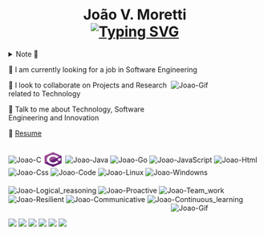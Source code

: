 <h1 align="center">
  João V. Moretti
  <br>
  <a href=""><img src="https://readme-typing-svg.demolab.com?font=Fira+Code&weight=500&size=22&duration=4000&pause=1500&center=true&vCenter=true&random=false&width=600&lines=Hey+guys!;Welcome+to+My+Profile;Feel+free+to+explore+it+and+contact+me!" alt="Typing SVG" /></a>
</h1> 

<div align="left">
  <details>
    <summary>Note 📝</summary>
    <p align="center">
      Hello, 😁 
      Once again it's a pleasure to welcome you to my profile!
      <br><br>
      I am currently studying Systems Analysis and Development at the <a href="http://www.fatecsp.br/">Faculty of Technology of São Paulo - (FATEC-SP)</a> 🤓, in addition to college I am trying to improve my knowledge and seek new ones through studies, reading, courses and mainly through practice 👨‍💻
      <br><br>
      I have knowledge in Software Engineering, Systems Architecture, Programming Languages, Algorithms, Logic, Information Security and more...
      <br> 
      I am a dedicated person, easy to learn, communicative, flexible, innovative, resilient and eager to learn and deliver beyond expectations 🚀
      <br><br>
      So, thanks again for having you here and get in touch so we can brainstorm, talk and maybe even work together!!! 👋
      <br><br>
    </p>
    <h1></h1>
  </details>
  <p>🔭 I am currently looking for a job in Software Engineering</p>
  <img align="right" height="140" width="180" alt="Joao-Gif" src="https://i.pinimg.com/originals/e4/26/70/e426702edf874b181aced1e2fa5c6cde.gif">
  <p>👯 I look to collaborate on Projects and Research related to Technology</p>
  <p>💬 Talk to me about Technology, Software Engineering and Innovation</p>
  <p>📃 <a href="">Resume</a></p>  
</div> 

##

  <div>
    <div style="display: inline_block">
      <img align="center" alt="Joao-C" height="30" width="40" src="https://cdn.jsdelivr.net/gh/devicons/devicon/icons/c/c-original.svg">
      <img align="center" alt="Joao-CSharp" height="30" width="40" src="https://raw.githubusercontent.com/devicons/devicon/master/icons/csharp/csharp-original.svg">
      <img align="center" alt="Joao-Java" height="30" width="40" src="https://cdn.jsdelivr.net/gh/devicons/devicon/icons/java/java-original.svg">
      <img align="center" alt="Joao-Go" height="30" width="40" src="https://cdn.jsdelivr.net/gh/devicons/devicon/icons/go/go-original.svg">
      <img align="center" alt="Joao-JavaScript" height="30" width="40" src="https://cdn.jsdelivr.net/gh/devicons/devicon/icons/javascript/javascript-original.svg">
      <img align="center" alt="Joao-Html" height="30" width="40" src="https://cdn.jsdelivr.net/gh/devicons/devicon/icons/html5/html5-original.svg">
      <img align="center" alt="Joao-Css" height="30" width="40" src="https://cdn.jsdelivr.net/gh/devicons/devicon/icons/css3/css3-original.svg">
      <img align="center" alt="Joao-Code" height="30" width="40" src="https://cdn.jsdelivr.net/gh/devicons/devicon/icons/vscode/vscode-original.svg">
      <img align="center" alt="Joao-Linux" height="30" width="40" src="https://cdn.jsdelivr.net/gh/devicons/devicon/icons/linux/linux-original.svg">
      <img align="center" alt="Joao-Windowns" height="30" width="40" src="https://cdn.jsdelivr.net/gh/devicons/devicon/icons/windows8/windows8-original.svg">
    </div>
  </div>
  <br>
  <div>
    <div style="display: inline_block">
      <img align="center" alt="Joao-Logical_reasoning" src="https://img.shields.io/badge/S-Logical_reasoning-blue">
      <img align="center" alt="Joao-Proactive" src="https://img.shields.io/badge/K-Proactive-blue">
      <img align="center" alt="Joao-Team_work" src="https://img.shields.io/badge/I-Team_work-blue">
      <img align="center" alt="Joao-Resilient" src="https://img.shields.io/badge/L-Resilient-blue">
      <img align="center" alt="Joao-Communicative" src="https://img.shields.io/badge/L-Communicative-blue">
      <img align="center" alt="Joao-Continuous_learning" src="https://img.shields.io/badge/S-Continuous_learning-blue">
      <img align="right" height="140" width="180" alt="Joao-Gif" src="https://raw.githubusercontent.com/Rishabh2804/Rishabh2804/master/Resources/Developer.gif">
    </div>
  </div>
  
##

  <div>
    <a href="" target="_blank"><img src="https://img.shields.io/badge/website-000000?style=for-the-badge&logo=About.me&logoColor=white" target="_blank"></a>
    <a href="https://www.linkedin.com/in/joão-victor-moretti-a778451a2" target="_blank"><img src="https://img.shields.io/badge/LinkedIn-0077B5?style=for-the-badge&logo=linkedin&logoColor=white" target="_blank"></a>
    <a href="https://www.instagram.com/joao.v.moretti?igsh=MTd5dGZ5Z2pndGZkag==" target="_blank"><img src="https://img.shields.io/badge/Instagram-E4405F?style=for-the-badge&logo=instagram&logoColor=white" target="_blank"></a>
    <a href="https://x.com/joao_v_moretti?t=TdMcK116Ifxio-WrkEaowQ&s=09" target="_blank"><img src="https://img.shields.io/badge/Twitter-1DA1F2?style=for-the-badge&logo=twitter&logoColor=white" target="_blank"></a>
    <a href="https://www.discord.com/users/1075885401396477952" target="_blank"><img src="https://img.shields.io/badge/Discord-7289DA?style=for-the-badge&logo=discord&logoColor=white" target="_blank"></a>
    <a href="mailto:morettijvs@gmail.com"><img src="https://img.shields.io/badge/-Gmail-%23333?style=for-the-badge&logo=gmail&logoColor=white" target="_blank"></a>
  </div>
